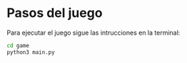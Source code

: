# Pasos del juego

Para ejecutar el juego sigue las intrucciones en la terminal:

```sh
cd game
python3 main.py
```